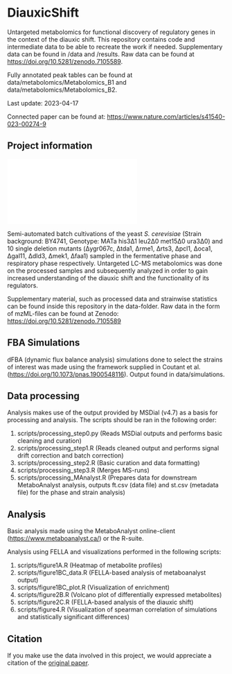 # DiauxicShift

Untargeted metabolomics for functional discovery of regulatory genes in the context of the diauxic shift.
This repository contains code and intermediate data to be able to recreate the work if needed. Supplementary data can be found in /data and /results. Raw data can be found at https://doi.org/10.5281/zenodo.7105589. 

Fully annotated peak tables can be found at data/metabolomics/Metabolomics_B1 and data/metabolomics/Metabolomics_B2.

Last update: 2023-04-17

Connected paper can be found at: https://www.nature.com/articles/s41540-023-00274-9

## Project information

![Screenshot](main_fig.odf)

Semi-automated batch cultivations of the yeast *S. cerevisiae* (Strain background: BY4741, Genotype: MATa his3&#916;1 leu2&#916;0 met15&#916;0 ura3&#916;0) and 10 single deletion mutants (&#916;ygr067c, &#916;tda1, &#916;rme1, &#916;rts3, &#916;pcl1, &#916;oca1, &#916;gal11, &#916;dld3, &#916;mek1, &#916;faa1) sampled in the fermentative phase and respiratory phase respectively. Untargeted LC-MS metabolomics was done on the processed samples and subsequently analyzed in order to gain increased understanding of the diauxic shift and the functionality of its regulators. 

Supplementary material, such as processed data and strainwise statistics can be found inside this repository in the data-folder.
Raw data in the form of mzML-files can be found at Zenodo: https://doi.org/10.5281/zenodo.7105589

## FBA Simulations

dFBA (dynamic flux balance analysis) simulations done to select the strains of interest was made using the framework supplied in Coutant et al. (https://doi.org/10.1073/pnas.1900548116). Output found in data/simulations.

## Data processing

Analysis makes use of the output provided by MSDial (v4.7) as a basis for processing and analysis. The scripts should be ran in the following order:

1. scripts/processing_step0.py (Reads MSDial outputs and performs basic cleaning and curation)
2. scripts/processing_step1.R (Reads cleaned output and performs signal drift correction and batch correction)
3. scripts/processing_step2.R (Basic curation and data formatting)
4. scripts/processing_step3.R (Merges MS-runs)
5. scripts/processing_MAnalyst.R (Prepares data for downstream MetaboAnalyst analysis, outputs ft.csv (data file) and st.csv (metadata file) for the phase and strain analysis)

## Analysis

Basic analysis made using the MetaboAnalyst online-client (https://www.metaboanalyst.ca/) or the R-suite.

Analysis using FELLA and visualizations performed in the following scripts:

1. scripts/figure1A.R (Heatmap of metabolite profiles)
2. scripts/figure1BC_data.R (FELLA-based analysis of metaboanalyst output)
3. scripts/figure1BC_plot.R (Visualization of enrichment)
4. scripts/figure2B.R (Volcano plot of differentially expressed metabolites)
5. scripts/figure2C.R (FELLA-based analysis of the diauxic shift)
6. scripts/figure4.R (Visualization of spearman correlation of simulations and statistically significant differences)


## Citation

If you make use the data involved in this project, we would appreciate a citation of the [original paper](https://www.nature.com/articles/s41540-023-00274-9).
